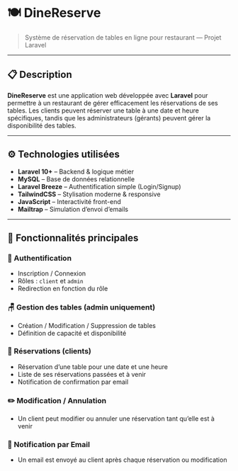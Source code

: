 # 🍽️ DineReserve

> Système de réservation de tables en ligne pour restaurant — Projet Laravel

---

## 📋 Description

**DineReserve** est une application web développée avec **Laravel** pour permettre à un restaurant de gérer efficacement les réservations de ses tables. Les clients peuvent réserver une table à une date et heure spécifiques, tandis que les administrateurs (gérants) peuvent gérer la disponibilité des tables.

---

## ⚙️ Technologies utilisées

- **Laravel 10+** – Backend & logique métier
- **MySQL** – Base de données relationnelle
- **Laravel Breeze** – Authentification simple (Login/Signup)
- **TailwindCSS** – Stylisation moderne & responsive
- **JavaScript** – Interactivité front-end
- **Mailtrap** – Simulation d’envoi d’emails

---

## 🧩 Fonctionnalités principales

### 🔐 Authentification

- Inscription / Connexion
- Rôles : `client` et `admin`
- Redirection en fonction du rôle

### 🪑 Gestion des tables (admin uniquement)

- Création / Modification / Suppression de tables
- Définition de capacité et disponibilité

### 📆 Réservations (clients)

- Réservation d’une table pour une date et une heure
- Liste de ses réservations passées et à venir
- Notification de confirmation par email

### ✏️ Modification / Annulation

- Un client peut modifier ou annuler une réservation tant qu’elle est à venir

### 📨 Notification par Email

- Un email est envoyé au client après chaque réservation ou modification
